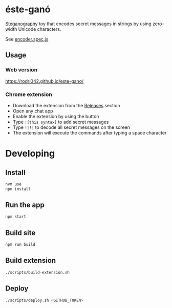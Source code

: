 # éste-ganó

[Steganography](https://en.wikipedia.org/wiki/Steganography) toy that encodes secret messages in strings by using zero-width Unicode characters.

See [encoder.spec.js](src/encoder.spec.js)

## Usage

### Web version

https://rodri042.github.io/este-gano/

### Chrome extension

- Download the extension from the [Releases](https://github.com/rodri042/jeringozo/releases) section
- Open any chat app
- Enable the extension by using the button
- Type `![this syntax]` to add secret messages
- Type `![!]` to decode all secret messages on the screen
- The extension will execute the commands after typing a space character

# Developing

## Install

```bash
nvm use
npm install
```

## Run the app

```bash
npm start
```

## Build site

```bash
npm run build
```

## Build extension

```bash
./scripts/build-extension.sh
```

## Deploy

```bash
./scripts/deploy.sh <GITHUB_TOKEN>
```
